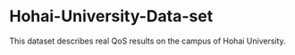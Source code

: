 # Hohai-University-Data-set
This dataset describes real QoS results on the campus of Hohai University.
